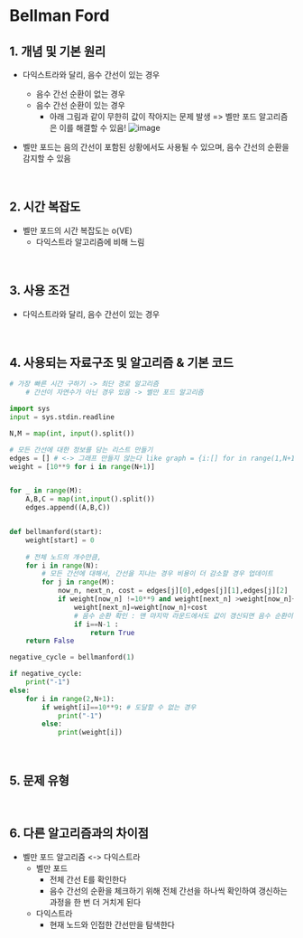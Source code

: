 # Bellman Ford
## 1. 개념 및 기본 원리 
- 다익스트라와 달리, 음수 간선이 있는 경우
  - 음수 간선 순환이 없는 경우
  - 음수 간선 순환이 있는 경우
    - 아래 그림과 같이 무한히 값이 작아지는 문제 발생 => 벨만 포드 알고리즘은 이를 해결할 수 있음! 
![image](https://github.com/AAISSJ/AlgorithmStudy/assets/76966915/98540d3c-ef5a-48f0-86be-7b339c20f605)

- 벨만 포드는 음의 간선이 포함된 상황에서도 사용될 수 있으며, 음수 간선의 순환을 감지할 수 있음 

<br>

## 2. 시간 복잡도
- 벨만 포드의 시간 복잡도는 o(VE)
  - 다익스트라 알고리즘에 비해 느림 

<br>

## 3. 사용 조건
- 다익스트라와 달리, 음수 간선이 있는 경우

<br>

## 4. 사용되는 자료구조 및 알고리즘 & 기본 코드
```python
# 가장 빠른 시간 구하기 -> 최단 경로 알고리즘 
    # 간선이 자연수가 아닌 경우 있음 -> 벨만 포드 알고리즘 

import sys 
input = sys.stdin.readline 

N,M = map(int, input().split())

# 모든 간선에 대한 정보를 담는 리스트 만들기 
edges = [] # <-> 그래프 만들지 않는다 like graph = {i:[] for in range(1,N+1)}
weight = [10**9 for i in range(N+1)]


for _ in range(M):
    A,B,C = map(int,input().split())
    edges.append((A,B,C))


def bellmanford(start):
    weight[start] = 0 
    
    # 전체 노드의 개수만큼,  
    for i in range(N): 
        # 모든 간선에 대해서, 간선을 지나는 경우 비용이 더 감소할 경우 업데이트
        for j in range(M): 
            now_n, next_n, cost = edges[j][0],edges[j][1],edges[j][2]
            if weight[now_n] !=10**9 and weight[next_n] >weight[now_n]+cost: 
                weight[next_n]=weight[now_n]+cost
                # 음수 순환 확인 : 맨 마지막 라운드에서도 값이 갱신되면 음수 순환이 존재한다는 것! 
                if i==N-1 : 
                    return True
    return False 

negative_cycle = bellmanford(1)

if negative_cycle: 
    print("-1")
else: 
    for i in range(2,N+1):
        if weight[i]==10**9: # 도달할 수 없는 경우 
            print("-1")
        else:
            print(weight[i])
```
<br>

## 5. 문제 유형

<br>

## 6. 다른 알고리즘과의 차이점 
- 벨만 포드 알고리즘 <-> 다익스트라 
  - 벨만 포드
    - 전체 간선 E를 확인한다
    - 음수 간선의 순환을 체크하기 위해 전체 간선을 하나씩 확인하여 갱신하는 과정을 한 번 더 거치게 된다 
  - 다익스트라
    - 현재 노드와 인접한 간선만을 탐색한다 

